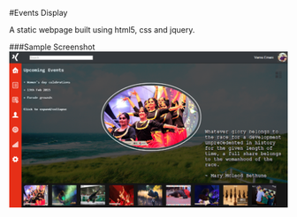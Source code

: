#Events Display

A static webpage built using html5, css and jquery. 
 
###Sample Screenshot 
![Image](https://github.com/vamsi-emani/EventDisplay/blob/master/screensample.png)
